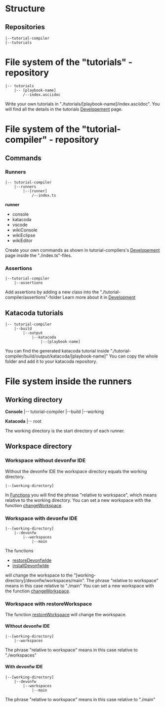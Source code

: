 
# Structure
 
## Repositories

    |--tutorial-compiler
    |--tutorials

# File system of the "tutorials" - repository 

    |-- tutorials
        |-- [playbook-name]
            /--index.asciidoc

Write your own tutorials in "./tutorials/[playbook-name]/index.asciidoc".
You will find all the details in the tutorials [Developement](https://github.com/devonfw-forge/tutorials/wiki/Development) page.


# File system of the "tutorial-compiler" - repository 

## Commands

### Runners

    |-- tutorial-compiler
        |--runners
            |--[runner]
                /--index.ts

**runner**
* console
* katacoda
* vscode
* wikiConsole 
* wikiEclipse
* wikiEditor

Create your own commands as shown in tutorial-compilers's [Developement](https://github.com/devonfw-forge/tutorials/wiki/Development) page inside the "./index.ts"-files.

### Assertions 

    |--tutorial-compiler
        |--assertions

Add assertions by adding a new class into the "./tutorial-compiler/assertions"-folder 
Learn more about it in [Development](https://github.com/devonfw-forge/tutorials/wiki/Development)


## Katacoda tutorials

    |-- tutorial-compiler
        |--build
            |--output
                |--katacoda
                    |--[playbook-name]

You can find the generated katacoda tutorial inside "./tutorial-compiler/build/output/katacoda/[playbook-name]"
You can copy the whole folder and add it to your katacoda repository.

# File system inside the runners

## Working directory

**Console**
    |-- tutorial-compiler
        |--build
            |--working

**Katacoda**
    |-- root

The working directory is the start directory of each runner.  

## Workspace directory

### Workspace without devonfw IDE  
Without the devonfw IDE the workspace directory equals the working directory.

    |--[working-directory]

In [Functions](https://github.com/devonfw-forge/tutorial-compiler/wiki/Functions) you will find the phrase "relative to workspace", which means relative to the working directory.
You can set a new workspace with the function [changeWorkspace](https://github.com/devonfw-forge/tutorial-compiler/wiki/Functions).

### Workspace with devonfw IDE 

    |--[working-directory]
        |--devonfw
            |--workspaces
                |--main

The functions 
* [restoreDevonfwIde](https://github.com/devonfw-forge/tutorial-compiler/wiki/Functions)
* [installDevonfwIde](https://github.com/devonfw-forge/tutorial-compiler/wiki/Functions)

will change the workspace to the "[working-directory]/devonfw/workspaces/main".
The phrase "relative to workspace" means in this case relative to "./main"
You can set a new workspace with the function [changeWorkspace](https://github.com/devonfw-forge/tutorial-compiler/wiki/Functions).

### Workspace with restoreWorkspace

The function [restoreWorkspace](https://github.com/devonfw-forge/tutorial-compiler/wiki/Functions) will change the workspace.

#### WIthout devonfw IDE

    |--[working-directory]
        |--workspaces

The phrase "relative to workspace" means in this case relative to "./workspaces"


#### With devonfw IDE

    |--[working-directory]
        |--devonfw
            |--workspaces
                |--main

The phrase "relative to workspace" means in this case relative to "./main"